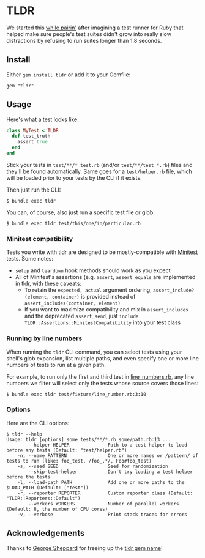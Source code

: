 # TLDR

We started this [while
pairin'](https://www.youtube.com/watch?v=bmi-SWeH4MA&t=2) after imagining a test
runner for Ruby that helped make sure people's test suites didn't grow into
really slow distractions by refusing to run suites longer than 1.8 seconds.

## Install

Either `gem install tldr` or add it to your Gemfile:

```
gem "tldr"
```

## Usage

Here's what a test looks like:

```ruby
class MyTest < TLDR
  def test_truth
    assert true
  end
end
```

Stick your tests in `test/**/*_test.rb` (and/or `test/**/test_*.rb`) files
and they'll be found automatically.  Same goes for a `test/helper.rb` file,
which will be loaded prior to your tests by the CLI if it exists.

Then just run the CLI:

```
$ bundle exec tldr
```

You can, of course, also just run a specific test file or glob:

```
$ bundle exec tldr test/this/one/in/particular.rb
```

### Minitest compatibility

Tests you write with tldr are designed to be mostly-compatible with
[Minitest](https://github.com/minitest/minitest) tests. Some notes:

* `setup` and `teardown` hook methods should work as you expect
* All of Minitest's assertions (e.g. `assert`, `assert_equals` are implemented
in tldr, with these caveats:
  * To retain the `expected, actual` argument ordering, `assert_include?(element, container)` is provided instead of `assert_includes(container, element)`
  * If you want to maximize compatibility and mix in `assert_includes` and the
  deprecated `assert_send`, just `include
  TLDR::Assertions::MinitestCompatibility` into your test class

### Running by line numbers

When running the `tldr` CLI command, you can select tests using your shell's
glob expansion, list multiple paths, and even specify one or more line numbers
of tests to run at a given path.

For example, to run only the first and third test in
[line_numbers.rb](/test/fixture/line_number.rb), any line numbers we filter will
select only the tests whose source covers those lines:

```
$ bundle exec tldr test/fixture/line_number.rb:3:10
```

### Options

Here are the CLI options:

```
$ tldr --help
Usage: tldr [options] some_tests/**/*.rb some/path.rb:13 ...
        --helper HELPER              Path to a test helper to load before any tests (Default: "test/helper.rb")
    -n, --name PATTERN               One or more names or /pattern/ of tests to run (like: foo_test, /foo_.*/, Foo#foo_test)
    -s, --seed SEED                  Seed for randomization
        --skip-test-helper           Don't try loading a test helper before the tests
    -l, --load-path PATH             Add one or more paths to the $LOAD_PATH (Default: ["test"])
    -r, --reporter REPORTER          Custom reporter class (Default: "TLDR::Reporters::Default")
        --workers WORKERS            Number of parallel workers (Default: 8, the number of CPU cores)
    -v, --verbose                    Print stack traces for errors
```

## Acknowledgements

Thanks to [George Sheppard](https://github.com/fuzzmonkey) for freeing up the
[tldr gem name](https://rubygems.org/gems/tldr)!
